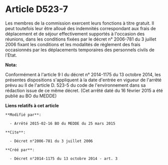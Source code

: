 # Article D523-7

Les membres de la commission exercent leurs fonctions à titre gratuit. Il peut toutefois leur être alloué des indemnités
correspondant aux frais de déplacement et de séjour effectivement supportés à l'occasion des réunions, dans les conditions
fixées par le décret n° 2006-781 du 3 juillet 2006 fixant les conditions et les modalités de règlement des frais occasionnés
par les déplacements temporaires des personnels civils de l'Etat.

**Nota:**

Conformément à l'article 9 I du décret n° 2014-1175 du 13 octobre 2014, les présentes dispositions s'appliquent à la date
d'entrée en vigueur de l'arrêté prévu au II de l'article D. 523-5 du code de l'environnement dans sa rédaction issue de ce
même décret. (Cet arrêté daté du 16 février 2015 a été publié au BO du MEDDE)

**Liens relatifs à cet article**

	**Modifié par**:

	  - Arrêté 2015-02-16 BO du MEDDE du 25 mars 2015

	**Cite**:

	  - Décret n°2006-781 du 3 juillet 2006

	**Créé par**:

	  - Décret n°2014-1175 du 13 octobre 2014 - art. 3
